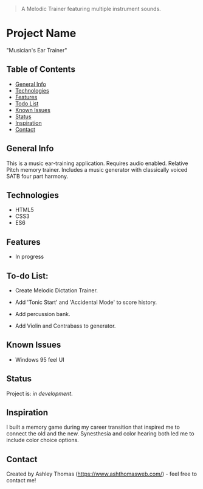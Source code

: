 > A Melodic Trainer featuring multiple instrument sounds.

# Project Name
"Musician's Ear Trainer"

## Table of Contents
* [General Info](#general-info)
* [Technologies](#technologies)
* [Features](#features)
* [Todo List](#todo-list)
* [Known Issues](#known-issues)
* [Status](#status)
* [Inspiration](#inspiration)
* [Contact](#contact)

## General Info
This is a music ear-training application. Requires audio enabled. Relative Pitch memory trainer. Includes a music generator with classically voiced SATB four part harmony.

## Technologies
* HTML5
* CSS3
* ES6

## Features
* In progress

## To-do List:
* Create Melodic Dictation Trainer.

* Add 'Tonic Start' and 'Accidental Mode' to score history.

* Add percussion bank.
* Add Violin and Contrabass to generator.
## Known Issues
* Windows 95 feel UI

## Status
Project is: _in development_.

## Inspiration
I built a memory game during my career transition that inspired me to connect the old and the new. Synesthesia and color hearing both led me to include color choice options. 

## Contact
Created by Ashley Thomas (https://www.ashthomasweb.com/) - feel free to contact me!